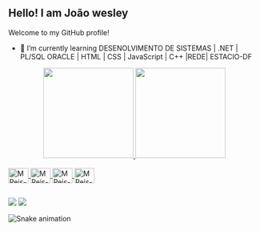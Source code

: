 ## Hello! I am João wesley

Welcome to my GitHub profile!

- 🌱 I’m currently learning DESENOLVIMENTO DE SISTEMAS | .NET | PL/SQL ORACLE | HTML | CSS | JavaScript | C++ |REDE| ESTACIO-DF

<div align="center">
  <a href="https://github.com/wsleyymarques">
  <img height="180em" src="https://github-readme-stats-git-masterrstaa-rickstaa.vercel.app/api?username=wsleyymarques&show_icons=true&theme=gotham&include_all_commits=true&count_private=true"/>
  <img height="180em" src="https://github-readme-stats-git-masterrstaa-rickstaa.vercel.app/api/top-langs/?username=wsleyymarques&layout=compact&langs_count=7&theme=gotham"/>
</div>
  
  <div style="display: inline_block"><br>
   <img align="center" alt="MReis-Linux" height="30" width="40" src="https://cdn.jsdelivr.net/gh/devicons/devicon/icons/html5/html5-original.svg" />
   <img align="center" alt="MReis-Linux" height="30" width="40" src="https://cdn.jsdelivr.net/gh/devicons/devicon/icons/css3/css3-original.svg" />   
   <img align="center" alt="MReis-Linux" height="30" width="40" src="https://cdn.jsdelivr.net/gh/devicons/devicon/icons/javascript/javascript-original.svg" />
   <img align="center" alt="MReis-Linux" height="30" width="40" src="https://cdn.jsdelivr.net/gh/devicons/devicon/icons/python/python-original.svg" />
          
          
   
  </div>
  
  ##
  <div>
    <a href="https://www.instagram.com/marques_wesley_/" target="_blank"><img src="https://img.shields.io/badge/-Instagram-%23E4405F?style=for-the-badge&logo=instagram&logoColor=white" target="_blank"></a>
     <a href = "mailto:wesleyymarques.vieira@gmail.com"><img src="https://img.shields.io/badge/-Gmail-%23333?style=for-the-badge&logo=gmail&logoColor=white" target="_blank"></a>
  </div>  
  <div>
  
  ![Snake animation](https://github.com/danielbped/danielbped/blob/output/github-contribution-grid-snake.svg)

</div>
